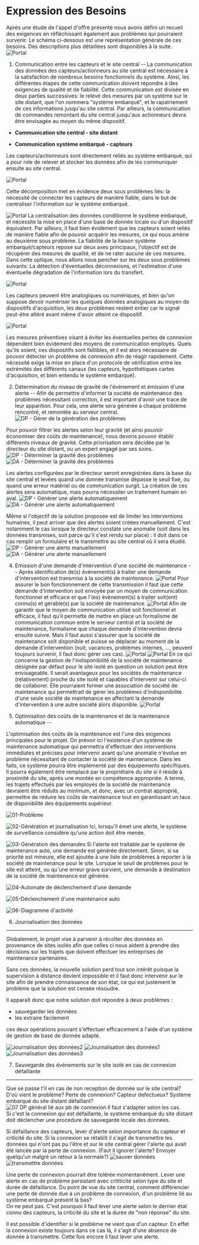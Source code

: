 Expression des Besoins
===

Après une étude de l'appel d'offre présenté nous avons défini un recueil des exigences en réfléchissant également aux problèmes qui pourraient survenir.
Le schéma ci-dessous est une représentation générale de ces besoins. Des descriptions plus détaillées sont disponibles à la suite.
![Portal](https://raw.github.com/Hexanome4113/projet-ingenierie/master/images/ProblemDiagrams/schemaGeneral.png "schéma général")

1. Communication entre les capteurs et le site central
--
La communication des données des capteurs/actionneurs au site central est nécessaire à la satisfaction de nombreux besoins fonctionnels du système. Ainsi, les différentes étapes de cette communication doivent répondre à des exigences de qualité et de fiabilité. Cette communication est divisée en deux parties successives: le relevé des mesures par un système sur le site distant, que l'on nommera "système embarqué", et le rapatriement de ces informations jusqu'au site central. Par ailleurs, la communication de commandes remontant du site central jusqu'aux actionneurs devra être envisagée au moyen du même dispositif.

* __Communication site central - site distant__

* __Communication système embarqué - capteurs__
 
Les capteurs/actionneurs sont directement reliés au système embarqué, qui a pour role de relever et stocker les données afin de les communiquer ensuite au site central.

![Portal](https://raw.github.com/Hexanome4113/projet-ingenierie/master/images/ProblemDiagrams/1%20-%20Communication%20capteurs-site%20central/DPCommInterneSI.png "DP - Rôle de la communication système embarqué / capteurs")

Cette décomposition met en évidence deux sous problèmes liés: la nécessité de connecter les capteurs de manière fiable, dans le but de centraliser l'information sur le système embarqué.

![Portal](https://raw.github.com/Hexanome4113/projet-ingenierie/master/images/ProblemDiagrams/1%20-%20Communication%20capteurs-site%20central/DPCentraliserLesInformations.png "DP - centraliser les données")
La centralisation des données conditionne le système embarqué, et nécessite la mise en place d'une base de donnée locale ou d'un dispositif équivalent. Par ailleurs, il faut bien évidement que les capteurs soient reliés de manière fiable afin de pouvoir acquérir les mesures, ce qui nous amène au deuxième sous problème.
La fiabilité de la liaison système embarqué/capteurs repose sur deux axes principaux, l'objectif est de récupérer des mesures de qualité, et de ne rater aucune de ces mesures. Dans cette optique, nous allons nous pencher sur les deux sous problèmes suivants: La détection d'éventuelles déconnexions, et l'estimation d'une éventuelle dégradation de l'information lors du transfert.

![Portal](https://raw.github.com/Hexanome4113/projet-ingenierie/master/images/ProblemDiagrams/1%20-%20Communication%20capteurs-site%20central/DPCommSousSystMesQualitConnexion.png "DP - surveiller la qualité des connexions")

Les capteurs peuvent être analogiques ou numériques, et bien qu'on suppose devoir numériser les quelques données analogiques au moyen de dispositifs d'acquisition, les deux problèmes restent entier car le signal peut-être altéré avant même d'avoir atteint ce dispositif.

![Portal](https://raw.github.com/Hexanome4113/projet-ingenierie/master/images/ProblemDiagrams/1%20-%20Communication%20capteurs-site%20central/DPCommSousSystMesDTecterDCo.png "DP - détecter déconnexions")

Les mesures préventives visant à éviter les éventuelles pertes de connexion dépendent bien évidement des moyens de communication employés. Quels qu'ils soient, ces dispositifs sont faillibles, et il est alors nécessaire de pouvoir détecter un problème de connexion afin de réagir rapidement. Cette nécessité exige la mise en place d'un protocole de vérification entre les extrémités des différents canaux (les capteurs, hypothétiques cartes d'acquisition, et bien entendu le système embarqué).

2. Détermination du niveau de gravité de l'évènement et émission d'une alerte
--
Afin de permettre d'informer la société de maintenance des problèmes nécessitant correction, il est important d'avoir une trace de leur apparition. Pour cela, une alerte sera générée à chaque problème rencontré, et remontée au serveur central.
![DP - Gérer de la génération des problèmes](https://raw.github.com/Hexanome4113/projet-ingenierie/master/images/ProblemDiagrams/3%20-%20Emission%20alerte/DP%20Gestion%20Des%20Alertes%20-%20G%C3%A9rer%20la%20g%C3%A9n%C3%A9ration%20des%20alertes%20%28Diagramme%20p%C3%A8re%29.png)

Pour pouvoir filtrer les alertes selon leur gravité (et ainsi pouvoir économiser des coûts de maintenance), nous devons pouvoir établir différents niveaux de gravité. Cette priorisation sera décidée par le directeur du site distant, ou un expert engagé par ses soins.
![DP - Déterminer la gravité des problèmes](https://raw.github.com/Hexanome4113/projet-ingenierie/master/images/ProblemDiagrams/3%20-%20Emission%20alerte/DP%20Gestion%20Des%20Alertes%20-%20D%C3%A9terminer%20la%20gravit%C3%A9%20des%20probl%C3%A8mes.png)
![DA - Déterminer la gravité des problèmes](https://raw.github.com/Hexanome4113/projet-ingenierie/master/images/ActivityDiagrams/3%20-%20Emission%20alerte/DA%20Gestion%20Des%20Alertes%20-%20D%C3%A9termination%20de%20la%20gravit%C3%A9%20des%20probl%C3%A8mes.png)

Les alertes configurées par le directeur seront enregistrées dans la base du site central et levées quand une donnée transmise dépasse le seuil fixé, ou quand une erreur matériel ou de communication surgit. La création de ces alertes sera automatique, mais pourra nécessiter un traitement humain en aval.
![DP - Générer une alerte automatiquement](https://raw.github.com/Hexanome4113/projet-ingenierie/master/images/ProblemDiagrams/3%20-%20Emission%20alerte/DP%20Gestion%20Des%20Alertes%20-%20G%C3%A9n%C3%A9rer%20une%20alerte%20automatiquement%20.png)
![DA - Générer une alerte automatiquement](https://raw.github.com/Hexanome4113/projet-ingenierie/master/images/ActivityDiagrams/3%20-%20Emission%20alerte/DA%20Gestion%20Des%20Alertes%20-%20Cr%C3%A9ation%20d%27une%20alerte%20automatique.png)

Même si l'objectif de la solution proposée est de limiter les interventions humaines, il peut arriver que des alertes soient créées manuellement. C'est notamment le cas lorsque le directeur constate une anomalie (soit dans les données transmises, soit parce qu'il s'est rendu sur place) : il doit dans ce cas remplir un formulaire et le transmettre au site central où il sera étudié.
![DP - Générer une alerte manuellement](https://raw.github.com/Hexanome4113/projet-ingenierie/master/images/ProblemDiagrams/3%20-%20Emission%20alerte/DP%20Gestion%20Des%20Alertes%20-%20G%C3%A9n%C3%A9rer%20une%20alerte%20manuellement.png)
![DA - Générer une alerte manuellement](https://raw.github.com/Hexanome4113/projet-ingenierie/master/images/ActivityDiagrams/3%20-%20Emission%20alerte/DA%20Gestion%20Des%20Alertes%20-%20Cr%C3%A9ation%20d%27une%20alerte%20manuelle.png)


4. Emission d'une demande d'intervention d'une société de maintenance
--
Après identification de(s) évènement(s) à traiter une demande d'intervention est transmise à la société de maintenance.
![Portal](https://raw.github.com/Hexanome4113/projet-ingenierie/master/images/ProblemDiagrams/4%20-%20Emission%20demande%20societe%20maintenance/01DemandeDIntervention.png "01 - Demande d'intervention")
Pour assurer le bon fonctionnement de cette transmission il faut que cette demande d'intervention soit envoyée par un moyen de communication fonctionnel et efficace et que l'(es) évènement(s) à traiter soit(ent) connu(s) et gérable(s) par la société de maintenance.
![Portal](https://raw.github.com/Hexanome4113/projet-ingenierie/master/images/ProblemDiagrams/4%20-%20Emission%20demande%20societe%20maintenance/02MoyenDeCommunicationETEvenements.png "02 - Moyen de communication et évènements")
Afin de garantir que le moyen de communication utilisé soit fonctionnel et efficace, il faut qu'il permette de mettre en place un formalisme de communication commun entre le serveur central et la société de maintenance, formalisme que chaque demande d'intervention devra ensuite suivre. Mais il faut aussi s'assurer que la société de maintenance soit disponible et puisse se déplacer au moment de la demande d'intervention (nuit, vacances, problèmes internes, ..., peuvent toujours survenir, il faut donc gérer ces cas).
![Portal](https://raw.github.com/Hexanome4113/projet-ingenierie/master/images/ProblemDiagrams/4%20-%20Emission%20demande%20societe%20maintenance/03MoyenDeCommunication.png "03 - Moyen de communication")
![Portal](https://raw.github.com/Hexanome4113/projet-ingenierie/master/images/ProblemDiagrams/4%20-%20Emission%20demande%20societe%20maintenance/04DisponibilitDesActeurs.png "04 - Disponibilité des Acteurs")
En ce qui concerne la gestion de l'indisponibilité de la société de maintenance désignée par défaut pour le site isolé en question un solution peut être envisageable. Il serait avantageux pour les sociétés de maintenance (relativement) proche du site isolé et capables d'intervenir sur celui-ci de collaborer. Elle pourraient former une association de société de maintenance qui permettrait de gérer les problèmes d'indisponibilité d'une seule société de maintenance en affectant la demande d'intervention à une autre société alors disponible.
![Portal](https://raw.github.com/Hexanome4113/projet-ingenierie/master/images/ProblemDiagrams/4%20-%20Emission%20demande%20societe%20maintenance/05SociTSDeMaintenance.png "05 - Association de sociétés de maintenance")

5. Optimisation des coûts de la maintenance et de la maintenance automatique
--

L'optimisation des coûts de la maintenance est l'une des exigences principales pour le projet. On prévoir ici l'existence d'un système de maintenance automatique qui permettra d'effectuer des interventions immédiates et précises pour intervenir avant qu'une anomalie n'évolue en problème nécessitant de contacter la société de maintenance. Dans les faits, ce système pourra être implémenté par des équipements spécifiques. Il pourra également être remplacé par le propriétaire du site si il réside à proximité du site, après une montée en compétence appropriée. A terme, les trajets effectués par les employés de la société de maintenance devraient être réduits au minimum, et donc, avec un contrat approprié, permettre de réduire les coûts de maintenance tout en garantissant un taux de disponibilité des équipements supérieur.

![01-Problème](https://raw.github.com/Hexanome4113/projet-ingenierie/master/images/ProblemDiagrams/5%20-%20Optimisation%20couts%20maintenance%20ET%20automatique/DP1-1.png "01 - Problème")

![02-Génération et journalisation](https://raw.github.com/Hexanome4113/projet-ingenierie/master/images/ProblemDiagrams/5%20-%20Optimisation%20couts%20maintenance%20ET%20automatique/DP1-2.png "02-Génération et journalisation")
Ici, lorsqu'il émet une alerte, le système de surveillance considère qu'une action doit être menée.

![03-Génération des demandes](https://raw.github.com/Hexanome4113/projet-ingenierie/master/images/ProblemDiagrams/5%20-%20Optimisation%20couts%20maintenance%20ET%20automatique/DP2-1.png "03-Génération des demandes")
Si l'alerte est traitable par le système de maintenance auto, une demande est générée directement. Sinon, si sa priorité est mineure, elle est ajoutée à une liste de problèmes à reporter à la société de maintenance pour le site. Lorsque le seuil de problèmes pour le site est atteint, ou qu'une erreur grave survient, une demande à destination de la société de maintenance est générée.

![04-Automate de déclenchement d'une demande](https://raw.github.com/Hexanome4113/projet-ingenierie/master/images/ProblemDiagrams/5%20-%20Optimisation%20couts%20maintenance%20ET%20automatique/DP2-2.png "04-Automate de déclenchement d'une demande")

![05-Déclenchement d'une maintenance auto](https://raw.github.com/Hexanome4113/projet-ingenierie/master/images/ProblemDiagrams/5%20-%20Optimisation%20couts%20maintenance%20ET%20automatique/DP2-3.png "05-Déclenchement d'une maintenance auto")

![06-Diagramme d'activité](https://raw.github.com/Hexanome4113/projet-ingenierie/master/images/ActivityDiagrams/5%20-%20Optimisation%20couts%20maintenance%20ET%20automatique/OptimisationDemandesMaintenance.png "01 - Diagramme d'activité")


6. Journalisation des données
-----------------------------
Globalement, le projet vise à parvenir à récolter des données en provenance de sites isolés 
afin que celles ci nous aident à prendre des décisions sur les trajets que doivent effectuer les entreprises
de maintenance partenaires. 

Sans ces données, la nouvelle solution perd tout son intérêt puisque la supervision à distance devient impossible 
et il faut donc intervenir sur le site afin de prendre connaissance de son état, 
ce qui est justement le problème que la solution est censée résoudre.

Il apparaît donc que notre solution doit répondre à deux problèmes : 
 - sauvegarder les données
 - les extraire facilement

ces deux opérations pouvant s'effectuer efficacement à l'aide d'un système de gestion de base de donnée adapté.

 ![Journalisation des données2](https://raw.github.com/Hexanome4113/projet-ingenierie/master/images/ProblemDiagrams/6%20-%20Journalisation/DPJournalisation2.png "Journalisation des données2" )
 ![Journalisation des données1](https://raw.github.com/Hexanome4113/projet-ingenierie/master/images/ProblemDiagrams/6%20-%20Journalisation/DPJournalisation1.png "Journalisation des données1" )
 ![Journalisation des données3](https://raw.github.com/Hexanome4113/projet-ingenierie/master/images/ProblemDiagrams/6%20-%20Journalisation/DPJournalisation3.png "Journalisation des données3" )

7. Sauvegarde des événements sur le site isolé en cas de connexion défaillante
-------------------------------------------------------------------------------
Que se passe t'il en cas de non reception de donnée sur le site central?
D'où vient le problème? Perte de connexion? Capteur defectueux? Système embarqué du site distant défaillant?
![07 DP général lié aux pb de connexion](https://raw.github.com/Hexanome4113/projet-ingenierie/master/images/ProblemDiagrams/7%20-%20Sauvegarde%20evenements%20sur%20le%20site%20isole%20connexion%20defaillante/general.png "general")
Il faut s'adapter selon les cas.  
Si c'est la connexion qui est défaillante, le système embarqué du site distant 
doit déclencher une procedure de sauvegarde locale des données.

Si défaillance des capteurs, lever d'alerte selon importance du capteur et criticité du site.
Si la connexion se rétablit il s'agit de transmettre les données qui n'ont pas 
pu l'être et sur le site central gérer l'alerte qui avait été lancée par la perte
de connexion. (Faut il ignorer l'alerte? Envoyer quelqu'un malgré un retour à la
 normale?)
 ![sauver données](https://raw.github.com/Hexanome4113/projet-ingenierie/master/images/ProblemDiagrams/7%20-%20Sauvegarde%20evenements%20sur%20le%20site%20isole%20connexion%20defaillante/sauvergarde-locale.png "sauvegarde locale" )
 ![transmettre données](https://raw.github.com/Hexanome4113/projet-ingenierie/master/images/ProblemDiagrams/7%20-%20Sauvegarde%20evenements%20sur%20le%20site%20isole%20connexion%20defaillante/transmettre-donnees.png "transmettre donnees" )
   
Une perte de connexion pourrait être tolérée momentanément. Lever une alerte en cas
 de problème persistant avec crititicité selon type du site et durée de défaillance.
Du point de vue du site central, comment différencier une perte de donnée due à 
un problème de connexion, d'un problème lié au système embarqué présent là bas?  
On ne peut pas. C'est pourquoi il faut lever une alerte selon le dernier état connu
 des capteurs, la criticité du site et la durée de "non réponse" du site.  
 
Il est possible d'identifier si le problème ne vient que d'un capteur. En effet 
la connexion existe toujours dans ce cas là, il s'agit d'une absence de donnée à
 transmettre. Cette fois encore il faut lever une alerte.
 

